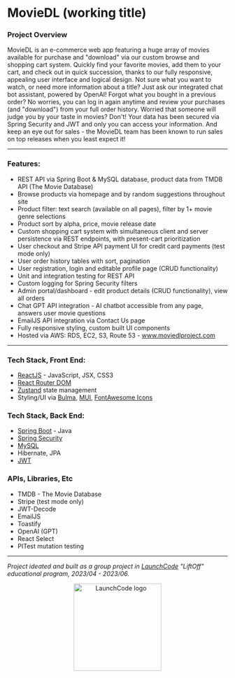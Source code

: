 
# MovieDL (working title)

### Project Overview
MovieDL is an e-commerce web app featuring a huge array of movies available for purchase and "download" via our custom browse and shopping cart system.  Quickly find your favorite movies, add them to your cart, and check out in quick succession, thanks to our fully responsive, appealing user interface and logical design.  Not sure what you want to watch, or need more information about a title?  Just ask our integrated chat bot assistant, powered by OpenAI!  Forgot what you bought in a previous order?  No worries, you can log in again anytime and review your purchases (and "download") from your full order history.  Worried that someone will judge you by your taste in movies?  Don't!  Your data has been secured via Spring Security and JWT and only you can access your information.  And keep an eye out for sales - the MovieDL team has been known to run sales on top releases when you least expect it!

***

### Features:
- REST API via Spring Boot & MySQL database, product data from TMDB API (The Movie Database) 
- Browse products via homepage and by random suggestions throughout site
- Product filter: text search (available on all pages), filter by 1+ movie genre selections
- Product sort by alpha, price, movie release date
- Custom shopping cart system with simultaneous client and server persistence via REST endpoints, with present-cart prioritization
- User checkout and Stripe API payment UI for credit card payments (test mode only)
- User order history tables with sort, pagination
- User registration, login and editable profile page (CRUD functionality)
- Unit and integration testing for REST API
- Custom logging for Spring Security filters
- Admin portal/dashboard - edit product details (CRUD functionality), view all orders
- Chat GPT API integration - AI chatbot accessible from any page, answers user movie questions
- EmailJS API integration via Contact Us page
- Fully responsive styling, custom built UI components
- Hosted via AWS: RDS, EC2, S3, Route 53 - www.moviedlproject.com

***

### Tech Stack, Front End:
- [ReactJS](https://react.dev/) - JavaScript, JSX, CSS3
- [React Router DOM](https://www.npmjs.com/package/react-router-dom)
- [Zustand](https://github.com/pmndrs/zustand) state management
- Styling/UI via [Bulma](https://bulma.io), [MUI](https://mui.com/), [FontAwesome Icons](https://fontawesome.com/icons)
  
### Tech Stack, Back End:
- [Spring Boot](https://spring.io/projects/spring-boot) - Java
- [Spring Security](https://docs.spring.io/spring-security/reference/index.html)
- [MySQL](https://www.mysql.com)
- Hibernate, JPA
- [JWT](https://jwt.io/)

### APIs, Libraries, Etc
- TMDB - The Movie Database
- Stripe (test mode only)
- JWT-Decode
- EmailJS
- Toastify
- OpenAI (GPT)
- React Select
- PITest mutation testing
***

*Project ideated and built as a group project in [LaunchCode](https://www.launchcode.org) "LiftOff" educational program, 2023/04 - 2023/06.*

<p align="center">
<a href="https://www.launchcode.org"><img src="https://www.launchcode.org/assets/dabomb-562825789d0850a41ddd8ef7eb0d0222d9ef99cd54594ee5e820cb6070fb9477.svg" alt="LaunchCode logo" title="LaunchCodeLogo" width="200"></a></p>

